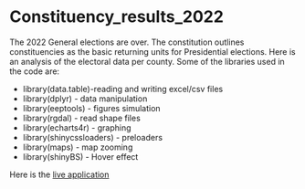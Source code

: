 # Constituency_results_2022
The 2022 General elections are over. The constitution outlines constituencies as the basic returning units for Presidential elections. Here is an analysis of the electoral data per county.
Some of the libraries used in the code are:

* library(data.table)-reading and writing excel/csv files
* library(dplyr) - data manipulation
* library(eeptools) - figures simulation
* library(rgdal) - read shape files
* library(echarts4r) - graphing
* library(shinycssloaders) - preloaders
* library(maps) - map zooming
* library(shinyBS) - Hover effect

Here is the [live application](https://ndekejefferson.shinyapps.io/constituency_results_2022/)
